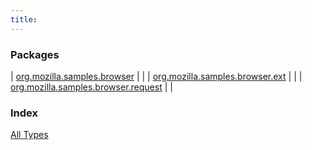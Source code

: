 ```yaml
---
title: 
---
```


### Packages

| [org.mozilla.samples.browser](org.mozilla.samples.browser/index.html) |  |
| [org.mozilla.samples.browser.ext](org.mozilla.samples.browser.ext/index.html) |  |
| [org.mozilla.samples.browser.request](org.mozilla.samples.browser.request/index.html) |  |

### Index

[All Types](alltypes/index.html)